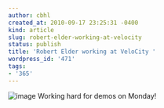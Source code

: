 ```yaml
---
author: cbhl
created_at: 2010-09-17 23:25:31 -0400
kind: article
slug: robert-elder-working-at-velocity
status: publish
title: 'Robert Elder working at VeloCity '
wordpress_id: '471'
tags:
- '365'
---
```


![image](http://images.azuresky.ca/blog/wp-content/uploads/2010/09/wpid-IMG_20100917_231755.jpg)
Working hard for demos on Monday!
